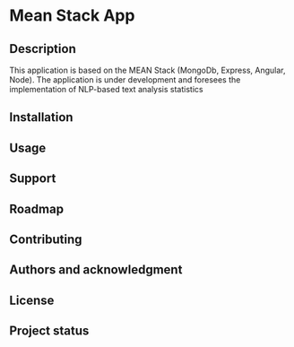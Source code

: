 # Mean Stack App

## Description
This application is based on the MEAN Stack (MongoDb, Express, Angular, Node). The application is under development and foresees the implementation of NLP-based text analysis statistics

## Installation

## Usage

## Support

## Roadmap

## Contributing

## Authors and acknowledgment

## License

## Project status
